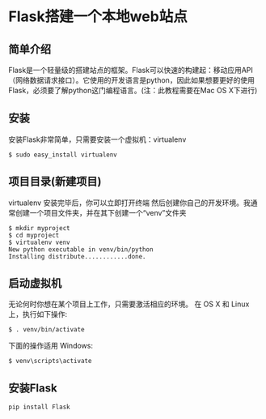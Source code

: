 # Flask搭建一个本地web站点

## 简单介绍
Flask是一个轻量级的搭建站点的框架。Flask可以快速的构建起：移动应用API（网络数据请求接口）。它使用的开发语言是python，因此如果想要更好的使用Flask，必须要了解python这门编程语言。(注：此教程需要在Mac OS X下进行)

## 安装
安装Flask非常简单，只需要安装一个虚拟机：virtualenv
```
$ sudo easy_install virtualenv
```

## 项目目录(新建项目)
virtualenv 安装完毕后，你可以立即打开终端 然后创建你自己的开发环境。我通常创建一个项目文件夹，并在其下创建一个“venv”文件夹
```
$ mkdir myproject
$ cd myproject
$ virtualenv venv
New python executable in venv/bin/python
Installing distribute............done.
```

## 启动虚拟机
无论何时你想在某个项目上工作，只需要激活相应的环境。
在 OS X 和 Linux 上，执行如下操作:
```
$ . venv/bin/activate
```
下面的操作适用 Windows:
```
$ venv\scripts\activate
```

## 安装Flask
```
pip install Flask
```

